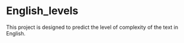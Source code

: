 # English_levels
This project is designed to predict the level of complexity of the text in English.
